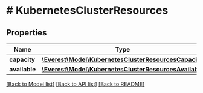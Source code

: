 # # KubernetesClusterResources

## Properties

Name | Type | Description | Notes
------------ | ------------- | ------------- | -------------
**capacity** | [**\Everest\Model\KubernetesClusterResourcesCapacity**](KubernetesClusterResourcesCapacity.md) |  |
**available** | [**\Everest\Model\KubernetesClusterResourcesAvailable**](KubernetesClusterResourcesAvailable.md) |  |

[[Back to Model list]](../../README.md#models) [[Back to API list]](../../README.md#endpoints) [[Back to README]](../../README.md)
